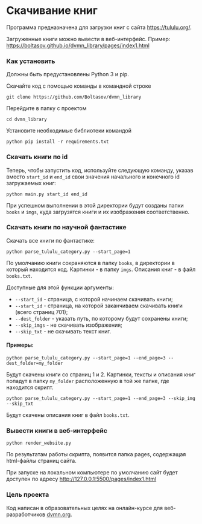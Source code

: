 # Скачивание книг

Программа предназначена для загрузки книг с сайта https://tululu.org/.

Загруженные книги можно вывести в веб-интерфейс. Пример: https://boltasov.github.io/dvmn_library/pages/index1.html

### Как установить

Должны быть предустановлены Python 3 и pip.

Скачайте код с помощью команды в командной строке
```
git clone https://github.com/Boltasov/dvmn_library
```
Перейдите в папку с проектом
```
cd dvmn_library
```
Установите необходимые библиотеки командой
```
python pip install -r requirements.txt
```
### Скачать книги по id
Теперь, чтобы запустить код, используйте следующую команду, указав вместо `start_id` и `end_id` свои значения начального и конечного id загружаемых книг:
```commandline
python main.py start_id end_id
```
При успешном выполнении в этой директории будут созданы папки `books` и `imgs`, куда загрузятся книги и их изображения соответственно.

### Скачать книги по научной фантастике
Скачать все книги по фантастике:
```commandline
python parse_tululu_category.py --start_page=1
```
По умолчанию книги сохраняются в папку `books`, в директории в который находится код. Картинки - в папку `imgs`. Описания книг - в файл `books.txt`.

Доступные для этой функции аргументы:
- `--start_id` - страница, с которой начинаем скачивать книги;
- `--start_id` - страница, на которой заканчиваем скачивать книги (всего страниц 701);
- `--dest_folder` - указать путь, по которому будут соxранены книги;
- `--skip_imgs` - не скачивать изображения;
- `--skip_txt` - не скачивать текст книг.

#### Примеры:
```commandline
python parse_tululu_category.py --start_page=1 --end_page=3 --dest_folder=my_folder
```
Будут скачены книги со страниц 1 и 2. Картинки, тексты и описания книг попадут в папку `my_folder` расположенную в той же папке, где находится скрипт.

```commandline
python parse_tululu_category.py --start_page=1 --end_page=3 --skip_img --skip_txt
```
Будут скачены описания книг в файл `books.txt`.

### Вывести книги в веб-интерфейс
```commandline
python render_website.py
```
По результатам работы скрипта, появится папка pages, содержащая html-файлы страниц сайта.

При запуске на локальном компьютере по умолчанию сайт будет доступен по адресу http://127.0.0.1:5500/pages/index1.html

### Цель проекта

Код написан в образовательных целях на онлайн-курсе для веб-разработчиков [dvmn.org](https://dvmn.org/).